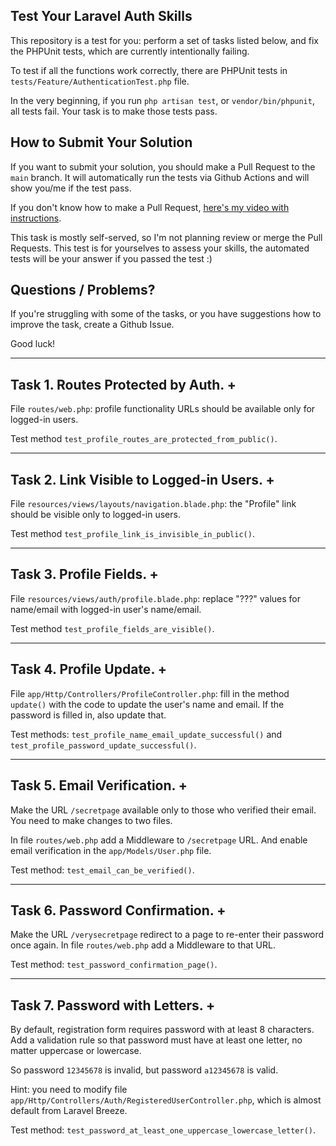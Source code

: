## Test Your Laravel Auth Skills

This repository is a test for you: perform a set of tasks listed below, and fix the PHPUnit tests, which are currently intentionally failing.

To test if all the functions work correctly, there are PHPUnit tests in `tests/Feature/AuthenticationTest.php` file.

In the very beginning, if you run `php artisan test`, or `vendor/bin/phpunit`, all tests fail.
Your task is to make those tests pass.


## How to Submit Your Solution

If you want to submit your solution, you should make a Pull Request to the `main` branch.
It will automatically run the tests via Github Actions and will show you/me if the test pass.

If you don't know how to make a Pull Request, [here's my video with instructions](https://www.youtube.com/watch?v=vEcT6JIFji0).

This task is mostly self-served, so I'm not planning review or merge the Pull Requests. This test is for yourselves to assess your skills, the automated tests will be your answer if you passed the test :)


## Questions / Problems?

If you're struggling with some of the tasks, or you have suggestions how to improve the task, create a Github Issue.

Good luck!

---

## Task 1. Routes Protected by Auth. +

File `routes/web.php`: profile functionality URLs should be available only for logged-in users.

Test method `test_profile_routes_are_protected_from_public()`.

---

## Task 2. Link Visible to Logged-in Users. +

File `resources/views/layouts/navigation.blade.php`: the "Profile" link should be visible only to logged-in users.

Test method `test_profile_link_is_invisible_in_public()`.

---

## Task 3. Profile Fields. +

File `resources/views/auth/profile.blade.php`: replace "???" values for name/email with logged-in user's name/email.

Test method `test_profile_fields_are_visible()`.

---

## Task 4. Profile Update. +

File `app/Http/Controllers/ProfileController.php`: fill in the method `update()` with the code to update the user's name and email.
If the password is filled in, also update that.

Test methods: `test_profile_name_email_update_successful()` and `test_profile_password_update_successful()`.

---

## Task 5. Email Verification. +

Make the URL `/secretpage` available only to those who verified their email.
You need to make changes to two files.

In file `routes/web.php` add a Middleware to `/secretpage` URL.
And enable email verification in the `app/Models/User.php` file.

Test method: `test_email_can_be_verified()`.

---

## Task 6. Password Confirmation. +

Make the URL `/verysecretpage` redirect to a page to re-enter their password once again.
In file `routes/web.php` add a Middleware to that URL.

Test method: `test_password_confirmation_page()`.

---

## Task 7. Password with Letters. +

By default, registration form requires password with at least 8 characters.
Add a validation rule so that password must have at least one letter, no matter uppercase or lowercase.

So password `12345678` is invalid, but password `a12345678` is valid.

Hint: you need to modify file `app/Http/Controllers/Auth/RegisteredUserController.php`, which is almost default from Laravel Breeze.

Test method: `test_password_at_least_one_uppercase_lowercase_letter()`.


